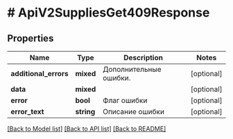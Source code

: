 # # ApiV2SuppliesGet409Response

## Properties

Name | Type | Description | Notes
------------ | ------------- | ------------- | -------------
**additional_errors** | **mixed** | Дополнительные ошибки. | [optional]
**data** | **mixed** |  | [optional]
**error** | **bool** | Флаг ошибки | [optional]
**error_text** | **string** | Описание ошибки | [optional]

[[Back to Model list]](../../README.md#models) [[Back to API list]](../../README.md#endpoints) [[Back to README]](../../README.md)
